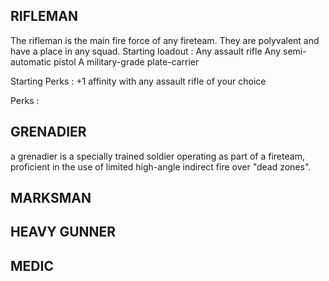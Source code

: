 ## RIFLEMAN

The rifleman is the main fire force of any fireteam. They are polyvalent and have a place in any squad.
Starting loadout :
Any assault rifle
Any semi-automatic pistol
A military-grade plate-carrier


Starting Perks :
+1 affinity with any assault rifle of your choice

Perks : 


## GRENADIER
a grenadier is a specially trained soldier operating as part of a fireteam, proficient in the use of limited high-angle indirect fire over "dead zones".
## MARKSMAN

## HEAVY GUNNER

## MEDIC

